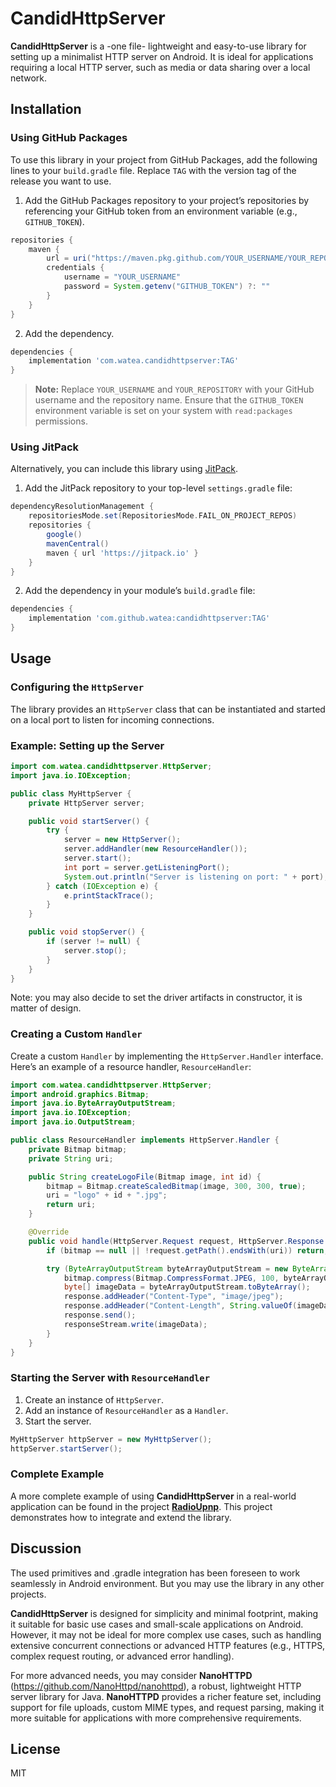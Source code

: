 
# CandidHttpServer

**CandidHttpServer** is a -one file- lightweight and easy-to-use library for setting up a minimalist HTTP server on Android. It is ideal for applications requiring a local HTTP server, such as media or data sharing over a local network.


## Installation

### Using GitHub Packages

To use this library in your project from GitHub Packages, add the following lines to your `build.gradle` file. Replace `TAG` with the version tag of the release you want to use.

1. Add the GitHub Packages repository to your project’s repositories by referencing your GitHub token from an environment variable (e.g., `GITHUB_TOKEN`).

```groovy
repositories {
    maven {
        url = uri("https://maven.pkg.github.com/YOUR_USERNAME/YOUR_REPOSITORY")
        credentials {
            username = "YOUR_USERNAME"
            password = System.getenv("GITHUB_TOKEN") ?: ""
        }
    }
}
```

2. Add the dependency.

```groovy
dependencies {
    implementation 'com.watea.candidhttpserver:TAG'
}
```

> **Note:** Replace `YOUR_USERNAME` and `YOUR_REPOSITORY` with your GitHub username and the repository name. Ensure that the `GITHUB_TOKEN` environment variable is set on your system with `read:packages` permissions.

### Using JitPack

Alternatively, you can include this library using [JitPack](https://jitpack.io/).

1. Add the JitPack repository to your top-level `settings.gradle` file:

```groovy
dependencyResolutionManagement {
    repositoriesMode.set(RepositoriesMode.FAIL_ON_PROJECT_REPOS)
    repositories {
        google()
        mavenCentral()
        maven { url 'https://jitpack.io' }
    }
}
```

2. Add the dependency in your module’s `build.gradle` file:

```groovy
dependencies {
    implementation 'com.github.watea:candidhttpserver:TAG'
}
```

## Usage

### Configuring the `HttpServer`

The library provides an `HttpServer` class that can be instantiated and started on a local port to listen for incoming connections.

### Example: Setting up the Server

```java
import com.watea.candidhttpserver.HttpServer;
import java.io.IOException;

public class MyHttpServer {
    private HttpServer server;

    public void startServer() {
        try {
            server = new HttpServer();
            server.addHandler(new ResourceHandler());
            server.start();
            int port = server.getListeningPort();
            System.out.println("Server is listening on port: " + port);
        } catch (IOException e) {
            e.printStackTrace();
        }
    }

    public void stopServer() {
        if (server != null) {
            server.stop();
        }
    }
}
```

Note: you may also decide to set the driver artifacts in constructor, it is matter of design. 

### Creating a Custom `Handler`

Create a custom `Handler` by implementing the `HttpServer.Handler` interface. Here’s an example of a resource handler, `ResourceHandler`:

```java
import com.watea.candidhttpserver.HttpServer;
import android.graphics.Bitmap;
import java.io.ByteArrayOutputStream;
import java.io.IOException;
import java.io.OutputStream;

public class ResourceHandler implements HttpServer.Handler {
    private Bitmap bitmap;
    private String uri;

    public String createLogoFile(Bitmap image, int id) {
        bitmap = Bitmap.createScaledBitmap(image, 300, 300, true);
        uri = "logo" + id + ".jpg";
        return uri;
    }

    @Override
    public void handle(HttpServer.Request request, HttpServer.Response response, OutputStream responseStream) throws IOException {
        if (bitmap == null || !request.getPath().endsWith(uri)) return;

        try (ByteArrayOutputStream byteArrayOutputStream = new ByteArrayOutputStream()) {
            bitmap.compress(Bitmap.CompressFormat.JPEG, 100, byteArrayOutputStream);
            byte[] imageData = byteArrayOutputStream.toByteArray();
            response.addHeader("Content-Type", "image/jpeg");
            response.addHeader("Content-Length", String.valueOf(imageData.length));
            response.send();
            responseStream.write(imageData);
        }
    }
}
```

### Starting the Server with `ResourceHandler`

1. Create an instance of `HttpServer`.
2. Add an instance of `ResourceHandler` as a `Handler`.
3. Start the server.

```java
MyHttpServer httpServer = new MyHttpServer();
httpServer.startServer();
```

### Complete Example

A more complete example of using **CandidHttpServer** in a real-world application can be found in the project **[RadioUpnp](https://github.com/watea/RadioUpnp)**. This project demonstrates how to integrate and extend the library.

## Discussion

The used primitives and .gradle integration has been foreseen to work seamlessly in Android environment. But you may use the library in any other projects.

**CandidHttpServer** is designed for simplicity and minimal footprint, making it suitable for basic use cases and small-scale applications on Android. However, it may not be ideal for more complex use cases, such as handling extensive concurrent connections or advanced HTTP features (e.g., HTTPS, complex request routing, or advanced error handling).

For more advanced needs, you may consider **NanoHTTPD** (https://github.com/NanoHttpd/nanohttpd), a robust, lightweight HTTP server library for Java. **NanoHTTPD** provides a richer feature set, including support for file uploads, custom MIME types, and request parsing, making it more suitable for applications with more comprehensive requirements.

## License

MIT